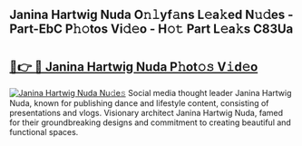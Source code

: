 ## Janina Hartwig Nuda O𝚗𝚕yf𝚊ns L𝚎a𝚔ed N𝚞𝚍es - Part-EbC P𝚑𝚘tos Vi𝚍𝚎o - H𝚘𝚝 Part L𝚎a𝚔s C83Ua

# <h2><a href="http://kfcxhgx.oniu.top/?m=Janina+Hartwig+Nuda">🔗👉 🔴 Janina Hartwig Nuda P𝚑ot𝚘𝚜 V𝚒d𝚎o</a></h2>

[![Janina Hartwig Nuda Nu𝚍e𝚜](https://i.imgur.com/0qMVB7G.gif)](http://kfcxhgx.oniu.top/?m=Janina+Hartwig+Nuda)
Social media thought leader Janina Hartwig Nuda, known for publishing dance and lifestyle content, consisting of presentations and vlogs. Visionary architect Janina Hartwig Nuda, famed for their groundbreaking designs and commitment to creating beautiful and functional spaces.  
